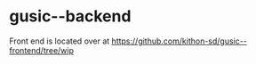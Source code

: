 # gusic--backend
Front end is located over at https://github.com/kithon-sd/gusic--frontend/tree/wip
